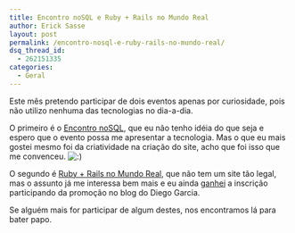 ```yaml
---
title: Encontro noSQL e Ruby + Rails no Mundo Real
author: Erick Sasse
layout: post
permalink: /encontro-nosql-e-ruby-rails-no-mundo-real/
dsq_thread_id:
  - 262151335
categories:
  - Geral
---
```

Este mês pretendo participar de dois eventos apenas por curiosidade, pois não utilizo nenhuma das tecnologias no dia-a-dia.

O primeiro é o [Encontro noSQL][1], que eu não tenho idéia do que seja e espero que o evento possa me apresentar a tecnologia. Mas o que eu mais gostei mesmo foi da criatividade na criação do site, acho que foi isso que me convenceu. <img src="http://www.ericksasse.com.br/wp-includes/images/smilies/icon_smile.gif" alt=":)" class="wp-smiley" />

O segundo é [Ruby + Rails no Mundo Real][2], que não tem um site tão legal, mas o assunto já me interessa bem mais e eu ainda [ganhei][3] a inscrição participando da promoção no blog do Diego Garcia.

Se alguém mais for participar de algum destes, nos encontramos lá para bater papo.

 [1]: http://nosqlbr.com/
 [2]: http://www.temporealeventos.com.br/?area=130
 [3]: http://unitonedev.blogspot.com/2010/04/ganhadores-dos-ingressos-para-evento.html